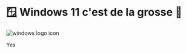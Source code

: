 # 🪟 Windows 11 c'est de la grosse 💩
![windows logo icon](https://cdn.icon-icons.com/icons2/1488/PNG/512/5314-windows_102509.png) 

Yes